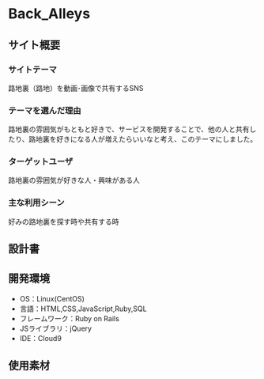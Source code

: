 # Back_Alleys

## サイト概要
### サイトテーマ
路地裏（路地）を動画･画像で共有するSNS

### テーマを選んだ理由
路地裏の雰囲気がもともと好きで、サービスを開発することで、他の人と共有したり、路地裏を好きになる人が増えたらいいなと考え、このテーマにしました。

### ターゲットユーザ
路地裏の雰囲気が好きな人・興味がある人

### 主な利用シーン
好みの路地裏を探す時や共有する時

## 設計書


## 開発環境
- OS：Linux(CentOS)
- 言語：HTML,CSS,JavaScript,Ruby,SQL
- フレームワーク：Ruby on Rails
- JSライブラリ：jQuery
- IDE：Cloud9

## 使用素材
